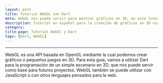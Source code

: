 ```yaml
---
layout: post
title: Tutorial WebGL con Dart
meta: WebGL nos puede servir para mostrar gráficos en 3D, en este tutorial enseño como empezar a usarlo con Dart 
description: Tutorial en español para la creación de gráficos en 3D usando WebGL y Dart.
category:
title-page: Tutorial WebGl y Dart
tags: [Dart, WebGL]
---
```


***

WebGL es una API basada en OpenGL mediante la cual podemos crear gráficos o pequeños juegos en 3D. Para esta guia, vamos a utilizar Dart para la programación
de un simple escenario en 3D, que nos puede servir como base para futuros proyectos. WebGL también se puede utilizar con JavaScript o con otros lenguajes 
pensados para la web.

